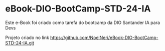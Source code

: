 # eBook-DIO-BootCamp-STD-24-IA
Este e-Book foi criado como tarefa do bootcamp da DIO Santander IA para Devs

Projeto criado no link https://github.com/NoelNeri/eBook-DIO-BootCamp-STD-24-IA.git
